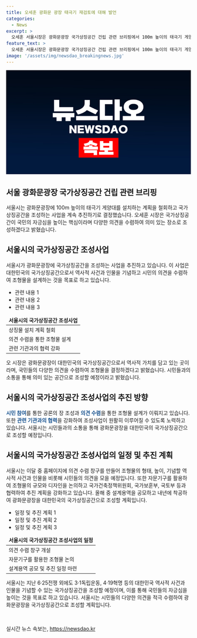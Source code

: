 ```yaml
---
title: 오세훈 광화문 광장 태극기 재검토에 대해 발언
categories:
  - News
excerpt: >
  오세훈 서울시장은 광화문광장 국가상징공간 건립 관련 브리핑에서 100m 높이의 태극기 게양대 설치 계획을 철회하고, 국민의 의견을 수렴하여 의미 있는 장소로 조성하겠다고 밝혔다. 국가상징공간은 6·25전쟁 외에도 다양한 역사적 사건과 인물을 기념할 예정이며, 시민 의견을 적극 수렴하고 설계 공모를 진행할 예정이다. 국가건축정책위원회, 국가보훈부, 국토부 등과 협력하여 올해 11월부터 공사를 진행할 계획이다.
feature_text: >
  오세훈 서울시장은 광화문광장 국가상징공간 건립 관련 브리핑에서 100m 높이의 태극기 게양대 설치 계획을 철회하고, 국민의 의견을 수렴하여 의미 있는 장소로 조성하겠다고 밝혔다. 국가상징공간은 6·25전쟁 외에도 다양한 역사적 사건과 인물을 기념할 예정이며, 시민 의견을 적극 수렴하고 설계 공모를 진행할 예정이다. 국가건축정책위원회, 국가보훈부, 국토부 등과 협력하여 올해 11월부터 공사를 진행할 계획이다.
image: '/assets/img/newsdao_breakingnews.jpg'
---
```


<p><img src="/assets/img/newsdao_breakingnews.jpg" alt="pcversion 속보" /></p>

<h2 data-ke-size="size26"><b>서울 광화문광장 국가상징공간 건립 관련 브리핑</b></h2>

<p data-ke-size="size16">서울시는 광화문광장에 100m 높이의 태극기 게양대를 설치하는 계획을 철회하고 국가상징공간을 조성하는 사업을 계속 추진하기로 결정했습니다. 오세훈 시장은 국가상징공간이 국민의 자긍심을 높이는 핵심이라며 다양한 의견을 수렴하여 의미 있는 장소로 조성하겠다고 밝혔습니다.</p>

<h2 data-ke-size="size24">서울시의 국가상징공간 조성사업</h2>

<p data-ke-size="size16">서울시가 광화문광장에 국가상징공간을 조성하는 사업을 추진하고 있습니다. 이 사업은 대한민국의 국가상징공간으로서 역사적 사건과 인물을 기념하고 시민의 의견을 수렴하여 조형물을 설계하는 것을 목표로 하고 있습니다.</p>

<ul>
<li>관련 내용 1</li>
<li>관련 내용 2</li>
<li>관련 내용 3</li>
</ul>

<table>
<thead>
<tr>
<td style="text-align: center; height: 17px;"><b>서울시의 국가상징공간 조성사업</b></td>
</tr>
</thead>
<tbody>
<tr>
<td style="text-align: left; height: 17px;">상징물 설치 계획 철회</td>
</tr>
<tr>
<td style="text-align: left; height: 17px;">의견 수렴을 통한 조형물 설계</td>
</tr>
<tr>
<td style="text-align: left; height: 17px;">관련 기관과의 협력 강화</td>
</tr>
</tbody>
</table>

<p data-ke-size="size16">오 시장은 광화문광장이 대한민국의 국가상징공간으로서 역사적 가치를 담고 있는 곳이라며, 국민들의 다양한 의견을 수렴하여 조형물을 결정하겠다고 밝혔습니다. 시민들과의 소통을 통해 의미 있는 공간으로 조성할 예정이라고 밝혔습니다.</p>

<h2 data-ke-size="size24">서울시의 국가상징공간 조성사업의 추진 방향</h2>

<p data-ke-size="size16"><b><span style="color: #1a5490;">시민 참여</span></b>를 통한 공론의 장 조성과 <b><span style="color: #1a5490;">의견 수렴</span></b>을 통한 조형물 설계가 이뤄지고 있습니다. 또한 <b><span style="color: #1a5490;">관련 기관과의 협력</span></b>을 강화하여 조성사업이 원활히 이루어질 수 있도록 노력하고 있습니다. 서울시는 시민들과의 소통을 통해 광화문광장을 대한민국의 국가상징공간으로 조성할 예정입니다.</p>

<h2 data-ke-size="size24">서울시의 국가상징공간 조성사업의 일정 및 추진 계획</h2>

<p data-ke-size="size16">서울시는 이달 중 홈페이지에 의견 수렴 창구를 만들어 조형물의 형태, 높이, 기념할 역사적 사건과 인물을 비롯해 시민들의 의견을 모을 예정입니다. 또한 자문기구를 활용하여 조형물의 규모와 디자인을 논의하고 국가건축정책위원회, 국가보훈부, 국토부 등과 협력하여 추진 계획을 강화하고 있습니다. 올해 중 설계용역을 공모하고 내년에 착공하여 광화문광장을 대한민국의 국가상징공간으로 조성할 계획입니다.</p>

<ul>
<li>일정 및 추진 계획 1</li>
<li>일정 및 추진 계획 2</li>
<li>일정 및 추진 계획 3</li>
</ul>

<table>
<thead>
<tr>
<td style="text-align: center; height: 17px;"><b>서울시의 국가상징공간 조성사업의 일정</b></td>
</tr>
</thead>
<tbody>
<tr>
<td style="text-align: left; height: 17px;">의견 수렴 창구 개설</td>
</tr>
<tr>
<td style="text-align: left; height: 17px;">자문기구를 활용한 조형물 논의</td>
</tr>
<tr>
<td style="text-align: left; height: 17px;">설계용역 공모 및 추진 일정 마련</td>
</tr>
</tbody>
</table>

<p data-ke-size="size16">서울시는 지난 6·25전쟁 외에도 3·1독립운동, 4·19혁명 등의 대한민국 역사적 사건과 인물을 기념할 수 있는 국가상징공간을 조성할 예정이며, 이를 통해 국민들의 자긍심을 높이는 것을 목표로 하고 있습니다. 서울시는 시민들의 다양한 의견을 적극 수렴하여 광화문광장을 국가상징공간으로 조성할 계획입니다.</p>

<p data-ke-size="size16">&nbsp;</p>
실시간 뉴스 속보는, <a href="https://newsdao.kr" rel="dofollow">https://newsdao.kr</a>


